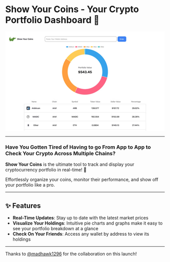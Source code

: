 # Show Your Coins - Your Crypto Portfolio Dashboard 💎

![Dashboard](public/showYourCoinsHome.jpg)

---

### Have You Gotten Tired of Having to go From App to App to Check Your Crypto Across Multiple Chains?


**Show Your Coins** is the ultimate tool to track and display your cryptocurrency portfolio in real-time! 🚀 

Effortlessly organize your coins, monitor their performance, and show off your portfolio like a pro.

---

## ✨ Features

- **Real-Time Updates**: Stay up to date with the latest market prices
- **Visualize Your Holdings**: Intuitive pie charts and graphs make it easy to see your portfolio breakdown at a glance
- **Check On Your Friends**: Access any wallet by address to view its holdings

---


Thanks to [@madhawk1296](https://github.com/madhawk1296) for the collaboration on this launch!
